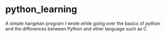 # python_learning

A simple hangman program I wrote while going over the basics of python and the differences between Python and other language such as C
